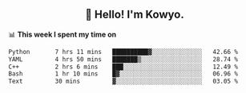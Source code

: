 <h2 align="center">👋 Hello! I'm Kowyo.</h2>

📊 **This week I spent my time on**
<!--START_SECTION:waka-->

```txt
Python       7 hrs 11 mins   ██████████▓░░░░░░░░░░░░░░   42.66 %
YAML         4 hrs 50 mins   ███████▒░░░░░░░░░░░░░░░░░   28.74 %
C++          2 hrs 6 mins    ███░░░░░░░░░░░░░░░░░░░░░░   12.49 %
Bash         1 hr 10 mins    █▓░░░░░░░░░░░░░░░░░░░░░░░   06.96 %
Text         30 mins         ▓░░░░░░░░░░░░░░░░░░░░░░░░   03.05 %
```

<!--END_SECTION:waka-->

